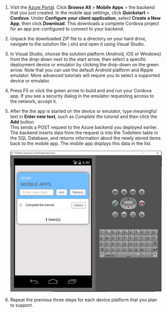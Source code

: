 
1. Visit the [Azure Portal]. Click **Browse All** > **Mobile Apps** > the backend that you just created. In the mobile app settings, click **Quickstart** > **Cordova**. Under **Configure your client application**, select **Create a New App**, then click **Download**. This downloads a complete Cordova project for an app pre-configured to connect to your backend.

2. Unpack the downloaded ZIP file to a directory on your hard drive, navigate to the solution file (.sln) and open it using Visual Studio.

5. In Visual Studio, choose the solution platform (Android, iOS or Windows) from the drop-down next to the start arrow, then select a specific deployment device or emulator by clicking the drop-down on the green arrow. Note that you can use the default Android platform and Ripple emulator. More advanced tutorials will require you to select a supported device or emulator. 

6. Press F5 or click the green arrow to build and and run your Cordova app. If you see a security dialog in the emulator requesting access to the network, accept it.   

7. After the the app is started on the device or emulator, type meaningful text in **Enter new text**, such as _Complete the tutorial_ and then click the **Add** button.  
This sends a POST request to the Azure backend you deployed earlier. The backend inserts data from the request is into the TodoItem table in the SQL Database, and returns information about the newly stored items back to the mobile app. The mobile app displays this data in the list.

    ![](./media/app-service-mobile-cordova-quickstart/quickstart-startup.png)
    
8. Repeat the previous three steps for each device platform that you plan to support.

[Azure Portal]: https://portal.azure.com/


<!--HONumber=Sep16_HO4-->


